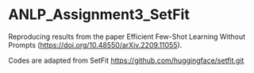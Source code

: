 # ANLP_Assignment3_SetFit
Reproducing results from the paper Efficient Few-Shot Learning Without Prompts (https://doi.org/10.48550/arXiv.2209.11055).

Codes are adapted from SetFit https://github.com/huggingface/setfit.git
